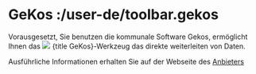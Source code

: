 # GeKos :/user-de/toolbar.gekos

Vorausgesetzt, Sie benutzen die kommunale Software Gekos, ermöglicht Ihnen das ![](gbd-icon-gekos-04.svg) {title GeKos}-Werkzeug das direkte weiterleiten von Daten.

Ausführliche Informationen erhalten Sie auf der Webseite des [Anbieters](https://www.gekos.de/)
